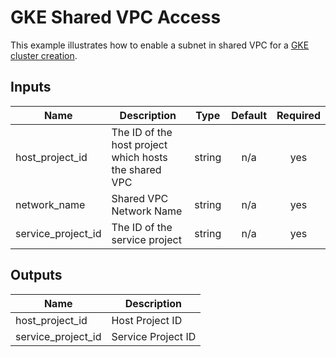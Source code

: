 # GKE Shared VPC Access

This example illustrates how to enable a subnet in shared VPC for a [GKE cluster creation](https://cloud.google.com/kubernetes-engine/docs/how-to/cluster-shared-vpc).

<!-- BEGINNING OF PRE-COMMIT-TERRAFORM DOCS HOOK -->
## Inputs

| Name | Description | Type | Default | Required |
|------|-------------|:----:|:-----:|:-----:|
| host\_project\_id | The ID of the host project which hosts the shared VPC | string | n/a | yes |
| network\_name | Shared VPC Network Name | string | n/a | yes |
| service\_project\_id | The ID of the service project | string | n/a | yes |

## Outputs

| Name | Description |
|------|-------------|
| host\_project\_id | Host Project ID |
| service\_project\_id | Service Project ID |

<!-- END OF PRE-COMMIT-TERRAFORM DOCS HOOK -->
